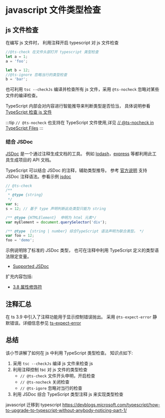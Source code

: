 # javascript 文件类型检查

##  js 文件检查

在编写 js 文件时， 利用注释开启 typescript 对 js 文件检查

```js
//@ts-check 在文件头部打开 typescript 类型检查
let a = 1;
a = 'foo';

let b = 12;
//@ts-ignore 忽略当行的类型检查
b = 'bar';
```

也可利用  `tsc --checkJs` 编译并检查所有 js 文件，采用 `@ts-nocheck` 忽略对某些文件的编译检查。

TypeScript 内部会对内容进行智能推导来判断类型是否恰当，
具体说明参看 [TypeScript 检查 js 文件](https://www.typescriptlang.org/docs/handbook/type-checking-javascript-files.html#constructor-functions-are-equivalent-to-classes)

:::tip
`// @ts-nocheck` 也支持在 TypeScript 文件使用,详见 [// @ts-nocheck in TypeScript Files](https://www.typescriptlang.org/docs/handbook/release-notes/overview.html#-ts-nocheck-in-typescript-files)
:::

### 结合 JSDoc
[JSDoc](https://jsdoc.app/) 是一个通过注释生成文档的工具。
例如 [lodash](https://github.com/lodash/lodash)，[express](https://github.com/expressjs/express) 等都利用此工具生成项目的 API 文档。

TypeScript 可以结合 JSDoc 的注释，辅助类型推导。
参考 [官方说明](https://www.typescriptlang.org/docs/handbook/type-checking-javascript-files.html#supported-jsdoc) 支持 JSDoc 注释语法。参看示例 [jsdoc](./check-with-jsdoc.js)

```ts
// @ts-check
/**
 * @type {string}
 */
var s;
s = 12; // 基于 type 声明判断此处类型只能为 string

/** @type {HTMLElement}  申明为 html 元素*/
var myElement = document.querySelector('div');

/** @type  {string | number} 综合TypeScript 语法声明为联合类型。 */
var foo = 12;
foo = 'demo';
```

示例说明除了标准的 JSDoc 类型， 也可在注释中利用  TypeScript 定义的类型语法限定变量。

* [Supported JSDoc](https://www.typescriptlang.org/docs/handbook/type-checking-javascript-files.html#supported-jsdoc)

扩充内容包括:
* [3.8 属性修饰符](https://www.typescriptlang.org/docs/handbook/release-notes/overview.html#jsdoc-property-modifiers)


## 注释汇总
<!-- TODO: ts-expect-error -->
在 ts 3.9 中引入了注释功能用于显示控制错误抛出。
采用 `@ts-expect-error` 静默错误。详细信息参见 [ts-expect-error](https://devblogs.microsoft.com/typescript/announcing-typescript-3-9-rc/#what-about-ts-ignore)



## 总结
该小节讲解了如何在 js 中利用 TypeScript 类型检查。
知识点如下:

1. 采用 `tsc --checkJs` 编译 js 文件来检查 js 
2. 利用注释控制 tsc 对 js 文件的类型检查
    * `// @ts-check` 文件开头申明，开启检查
    * `// @ts-nocheck` 关闭检查
    * `// @ts-igore` 忽略对当行的检查
3. 利用 JSDoc 综合 TypeScript 类型注释 js 来实现类型检查


javascript 迁移到 typescript  https://devblogs.microsoft.com/typescript/how-to-upgrade-to-typescript-without-anybody-noticing-part-1/

